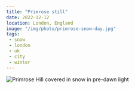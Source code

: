 ```yaml
---
title: "Primrose still"
date: 2022-12-12
location: London, England
image: "/img/photo/primrose-snow-day.jpg"
tags:
 - snow
 - london
 - uk
 - city
 - winter
---
```


![Primrose Hill covered in snow in pre-dawn light](/img/photo/primrose-snow-day.jpg)
